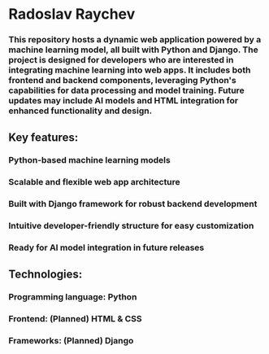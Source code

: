 # Radoslav Raychev

### This repository hosts a dynamic web application powered by a machine learning model, all built with Python and Django. The project is designed for developers who are interested in integrating machine learning into web apps. It includes both frontend and backend components, leveraging Python's capabilities for data processing and model training. Future updates may include AI models and HTML integration for enhanced functionality and design.

## Key features:

### Python-based machine learning models
### Scalable and flexible web app architecture
### Built with Django framework for robust backend development
### Intuitive developer-friendly structure for easy customization
### Ready for AI model integration in future releases

## Technologies:

### Programming language: Python
### Frontend: (Planned) HTML & CSS
### Frameworks: (Planned) Django
